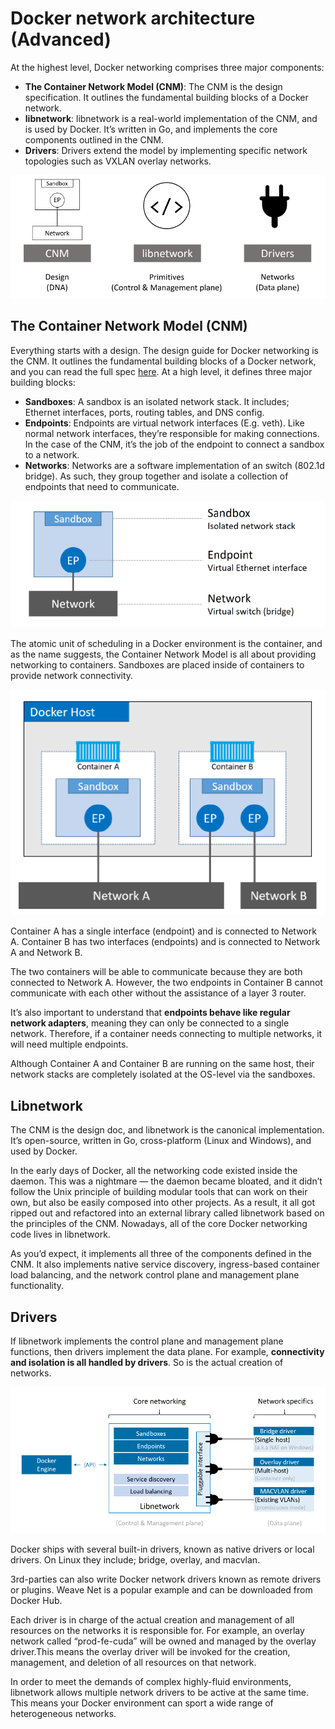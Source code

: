 # Docker network architecture (Advanced)

At the highest level, Docker networking comprises three major components:
- **The Container Network Model (CNM)**: The CNM is the design specification. It outlines the fundamental building blocks of a Docker network.
- **libnetwork**: libnetwork is a real-world implementation of the CNM, and is used by Docker. It’s written in Go, and implements the core components outlined in the CNM.
- **Drivers**: Drivers extend the model by implementing specific network topologies such as VXLAN overlay networks.

![Docker network architecture](./images/img01.png)
<!-- Vir: Docker Deep Dive, Nigel Poulton -->

## The Container Network Model (CNM)

Everything starts with a design. The design guide for Docker networking is the CNM. It outlines the fundamental building blocks of a Docker network, and you can read the full spec [here](https://github.com/docker/libnetwork/blob/master/docs/design.md). At a high level, it defines three major building blocks:
- **Sandboxes**: A sandbox is an isolated network stack. It includes; Ethernet interfaces, ports, routing tables, and DNS config.
- **Endpoints**: Endpoints are virtual network interfaces (E.g. veth). Like normal network interfaces, they’re responsible for making connections. In the case of the CNM, it’s the job of the endpoint to connect a sandbox to a network.
- **Networks**: Networks are a software implementation of an switch (802.1d bridge). As such, they group together and isolate a collection of endpoints that need to communicate.

![CNM](./images/img02.png)
<!-- Vir: Docker Deep Dive, Nigel Poulton -->

The atomic unit of scheduling in a Docker environment is the container, and as the name suggests, the Container Network Model is all about providing networking to containers. Sandboxes are placed inside of containers to provide network connectivity.

![CNM - host](./images/img03.png)
<!-- Vir: Docker Deep Dive, Nigel Poulton -->

Container A has a single interface (endpoint) and is connected to Network A. Container B has two interfaces (endpoints) and is connected to Network A and Network B.

The two containers will be able to communicate because they are both connected to Network A. However, the two endpoints in Container B cannot communicate with each other without the assistance of a layer 3 router.

It’s also important to understand that **endpoints behave like regular network adapters**, meaning they can only be connected to a single network. Therefore, if a container needs connecting to multiple networks, it will need multiple endpoints.

Although Container A and Container B are running on the same host, their network stacks are completely isolated at the OS-level via the sandboxes.

## Libnetwork
The CNM is the design doc, and libnetwork is the canonical implementation. It’s open-source, written in Go, cross-platform (Linux and Windows), and used by Docker.

In the early days of Docker, all the networking code existed inside the daemon. This was a nightmare — the daemon became bloated, and it didn’t follow the Unix principle of building modular tools that can work on their own, but also be easily composed into other projects. As a result, it all got ripped out and refactored into an external library called libnetwork based on the principles of the CNM. Nowadays, all of the core Docker networking code lives in libnetwork.

As you’d expect, it implements all three of the components defined in the CNM. It also implements native service discovery, ingress-based container load balancing, and the network control plane and management plane functionality.

## Drivers

If libnetwork implements the control plane and management plane functions, then drivers implement the data plane. For example, **connectivity and isolation is all handled by drivers**. So is the actual creation of networks.

![Drivers](./images/img04.png)
<!-- Vir: Docker Deep Dive, Nigel Poulton -->

Docker ships with several built-in drivers, known as native drivers or local drivers. On Linux they include; bridge, overlay, and macvlan.

3rd-parties can also write Docker network drivers known as remote drivers or plugins. Weave Net is a popular example and can be downloaded from Docker Hub.

Each driver is in charge of the actual creation and management of all resources on the networks it is responsible for. For example, an overlay network called “prod-fe-cuda” will be owned and managed by the overlay driver.This means the overlay driver will be invoked for the creation, management, and deletion of all resources on that network.

In order to meet the demands of complex highly-fluid environments, libnetwork allows multiple network drivers to be active at the same time. This means your Docker environment can sport a wide range of heterogeneous networks.
